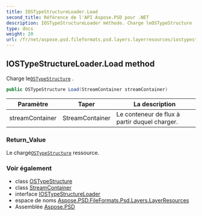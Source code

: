 ```yaml
---
title: IOSTypeStructureLoader.Load
second_title: Référence de l'API Aspose.PSD pour .NET
description: IOSTypeStructureLoader méthode. Charge leOSTypeStructure .
type: docs
weight: 20
url: /fr/net/aspose.psd.fileformats.psd.layers.layerresources/iostypestructureloader/load/
---
```

## IOSTypeStructureLoader.Load method

Charge le[`OSTypeStructure`](../../ostypestructure/) .

```csharp
public OSTypeStructure Load(StreamContainer streamContainer)
```

| Paramètre | Taper | La description |
| --- | --- | --- |
| streamContainer | StreamContainer | Le conteneur de flux à partir duquel charger. |

### Return_Value

Le chargé[`OSTypeStructure`](../../ostypestructure/) ressource.

### Voir également

* class [OSTypeStructure](../../ostypestructure/)
* class [StreamContainer](../../../aspose.psd/streamcontainer/)
* interface [IOSTypeStructureLoader](../)
* espace de noms [Aspose.PSD.FileFormats.Psd.Layers.LayerResources](../../iostypestructureloader/)
* Assemblée [Aspose.PSD](../../../)


